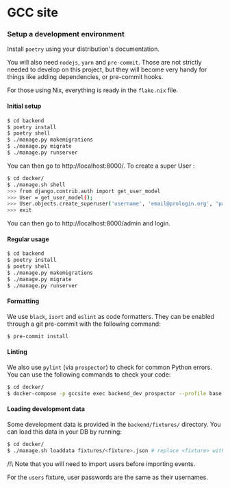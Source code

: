 # GCC site

### Setup a development environment

Install `poetry` using your distribution's documentation.

You will also need `nodejs`, `yarn` and `pre-commit`. Those are not
strictly needed to develop on this project, but they will become very handy for
things like adding dependencies, or pre-commit hooks.

For those using Nix, everything is ready in the `flake.nix` file.

#### Initial setup

```sh
$ cd backend
$ poetry install
$ poetry shell
$ ./manage.py makemigrations
$ ./manage.py migrate
$ ./manage.py runserver
```

You can then go to http://localhost:8000/. 
To create a super User :

```sh
$ cd docker/
$ ./manage.sh shell
>>> from django.contrib.auth import get_user_model
>>> User = get_user_model();
>>> User.objects.create_superuser('username', 'email@prologin.org', 'password')
>>> exit
```

You can then go to http://localhost:8000/admin and login.

#### Regular usage

```sh
$ cd backend
$ poetry install
$ poetry shell
$ ./manage.py makemigrations
$ ./manage.py migrate
$ ./manage.py runserver
```

#### Formatting

We use `black`, `isort` and `eslint` as code formatters. They can be enabled
through a git pre-commit with the following command:

```sh
$ pre-commit install
```

#### Linting

We also use `pylint` (via `prospector`) to check for common Python errors. You
can use the following commands to check your code:

```sh
$ cd docker/
$ docker-compose -p gccsite exec backend_dev prospector --profile base
```

#### Loading development data

Some development data is provided in the `backend/fixtures/` directory. You can
load this data in your DB by running:

``` sh
$ cd docker/
$ ./manage.sh loaddata fixtures/<fixture>.json # replace <fixture> with the one you want to load
```

/!\ Note that you will need to import users before importing events.

For the `users` fixture, user passwords are the same as their usernames.
